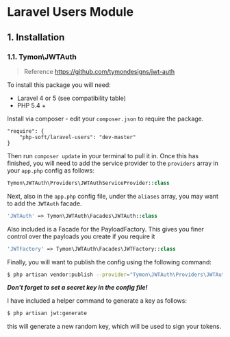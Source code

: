 # Laravel Users Module

## 1. Installation
### 1.1. Tymon\JWTAuth

> Reference https://github.com/tymondesigns/jwt-auth

To install this package you will need:
* Laravel 4 or 5 (see compatibility table)
* PHP 5.4 +

Install via composer - edit your `composer.json` to require the package.
```
"require": {
    "php-soft/laravel-users": "dev-master"
}
```

Then run `composer update` in your terminal to pull it in.
Once this has finished, you will need to add the service provider to the `providers` array in your `app.php` config as follows:
```php
Tymon\JWTAuth\Providers\JWTAuthServiceProvider::class
```

Next, also in the `app.php` config file, under the `aliases` array, you may want to add the `JWTAuth` facade.
```php
'JWTAuth' => Tymon\JWTAuth\Facades\JWTAuth::class
```

Also included is a Facade for the PayloadFactory. This gives you finer control over the payloads you create if you require it
```php
'JWTFactory' => Tymon\JWTAuth\Facades\JWTFactory::class
```

Finally, you will want to publish the config using the following command:
```sh
$ php artisan vendor:publish --provider="Tymon\JWTAuth\Providers\JWTAuthServiceProvider"
```

***Don't forget to set a secret key in the config file!***

I have included a helper command to generate a key as follows:
```sh
$ php artisan jwt:generate
```
this will generate a new random key, which will be used to sign your tokens.
